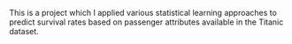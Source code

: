 This is a project which I applied various statistical learning approaches to predict survival rates based on passenger attributes available in the Titanic dataset.
